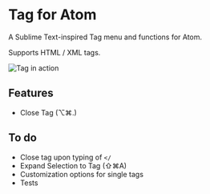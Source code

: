 # Tag for Atom

A Sublime Text-inspired Tag menu and functions for Atom.

Supports HTML / XML tags.

![Tag in action](http://i.imgur.com/yKKZfxA.gif)

Features
---
- Close Tag (⌥⌘.)

To do
---
- Close tag upon typing of `</`
- Expand Selection to Tag (⇧⌘A)
- Customization options for single tags
- Tests
